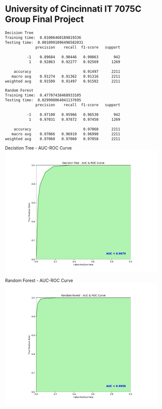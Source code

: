 # University of Cincinnati IT 7075C Group Final Project

```
Decision Tree
Training time:  0.01006460189819336
Testing time:  0.0010991096496582031
              precision    recall  f1-score   support

          -1    0.89684   0.90446   0.90063       942
           1    0.92863   0.92277   0.92569      1269

    accuracy                        0.91497      2211
   macro avg    0.91274   0.91362   0.91316      2211
weighted avg    0.91509   0.91497   0.91502      2211
```


```
Random Forest
Training time:  0.47707438468933105
Testing time:  0.029998064041137695
              precision    recall  f1-score   support

          -1    0.97100   0.95966   0.96530       942
           1    0.97031   0.97872   0.97450      1269

    accuracy                        0.97060      2211
   macro avg    0.97066   0.96919   0.96990      2211
weighted avg    0.97060   0.97060   0.97058      2211
```

Decistion Tree - AUC-ROC Curve
![My Image](DT.png)


Random Forest - AUC-ROC Curve
![My Image](RF.png)
